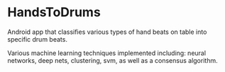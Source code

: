 # HandsToDrums
Android app that classifies various types of hand beats on table into specific drum beats.

Various machine learning techniques implemented including:
neural networks, deep nets, clustering, svm, as well as a consensus algorithm.
